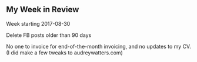 ## My Week in Review

Week starting 2017-08-30

Delete FB posts older than 90 days

No one to invoice for end-of-the-month invoicing, and no updates to my CV. (I did make a few tweaks to audreywatters.com)
